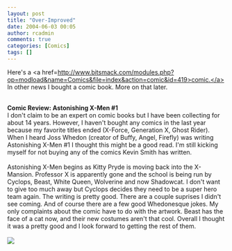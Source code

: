```yaml
---
layout: post
title: "Over-Improved"
date: 2004-06-03 00:05
author: rcadmin
comments: true
categories: [Comics]
tags: []
---
```

Here's a <a href=http://www.bitsmack.com/modules.php?op=modload&name=Comics&file=index&action=comic&id=419>comic.</a> In other news I bought a comic book. More on that later.
<br />

<br />
<b>Comic Review: Astonishing X-Men #1</b>
<br />
I don't claim to be an expert on comic books but I have been collecting for about 14 years. However, I haven't bought any comics in the last year because my favorite titles ended (X-Force, Generation X, Ghost Rider). When I heard Joss Whedon (creator of Buffy, Angel, Firefly) was writing Astonishing X-Men #1 I thought this might be a good read. I'm still kicking myself for not buying any of the comics Kevin Smith has written.
<br />

<br />
Astonishing X-Men begins as Kitty Pryde is moving back into the X-Mansion. Professor X is apparently gone and the school is being run by Cyclops, Beast, White Queen, Wolverine and now Shadowcat. I don't want to give too much away but Cyclops decides they need to be a super hero team again. The writing is pretty good. There are a couple suprises I didn't see coming. And of course there are a few good Whedonesque jokes. My only complaints about the comic have to do with the artwork. Beast has the face of a cat now, and their new costumes aren't that cool. Overall I thought it was a pretty good and I look forward to getting the rest of them. <Br><br><!--more--><img src='http://dl.bitsmack.com/comics/20040603.png'   />
